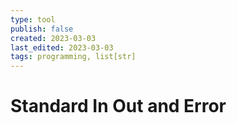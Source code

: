 ```yaml
---
type: tool
publish: false
created: 2023-03-03
last_edited: 2023-03-03
tags: programming, list[str]
---
```

# Standard In Out and Error